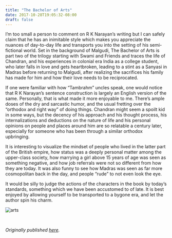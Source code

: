 ```yaml
---
title: "The Bachelor of Arts"
date: 2017-10-28T19:05:32-08:00
draft: false
---
```


I’m too small a person to comment on R K Narayan’s writing but I can safely claim that he has an inimitable style which makes you appreciate the nuances of day-to-day life and transports you into the setting of his semi-fictional world. Set in the background of Malgudi, The Bachelor of Arts is part two of the trilogy starting with Swami and Friends and traces the life of Chandran, and his experiences in colonial era India as a college student, who later falls in love and gets heartbroken, leading to a stint as a Sanyasi in Madras before returning to Malgudi, after realizing the sacrifices his family has made for him and how their love needs to be reciprocated.

If one were familiar with how “Tambrahm” uncles speak, one would notice that R K Narayan’s sentence construction is largely an English version of the same. Personally, that is what made it more enjoyable to me. There’s ample doses of the dry and sarcastic humor, and the usual fretting over the “orthodox and right way” of doing things. Chandran might seem a spoilt kid in some ways, but the decency of his approach and his thought process, his internalizations and deductions on the nature of life and his personal opinions on people and places around him are so relatable a century later, especially for someone who has been through a similar orthodox upbringing.

It is interesting to visualize the mindset of people who lived in the latter part of the British empire, how status was a deeply personal matter among the upper-class society, how marrying a girl above 15 years of age was seen as something negative, and how job referrals were not so different from how they are today. It was also funny to see how Madras was seen as far more cosmopolitan back in the day, and people “rude” to not even look the eye.

It would be silly to judge the actions of the characters in the book by today’s standards, something which we have been accustomed to of late. It is best enjoyed by allowing yourself to be transported to a bygone era, and let the author spin his charm.

![arts](/arts.jpg)

&nbsp;&nbsp;

*Originally published [here](https://www.goodreads.com/review/show/2162455670).*